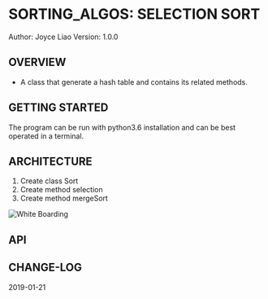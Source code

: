 # SORTING_ALGOS: SELECTION SORT


Author: Joyce Liao
Version: 1.0.0



## OVERVIEW
- A class that generate a hash table and contains its related methods.


## GETTING STARTED
The program can be run with python3.6 installation and can be best operated in a terminal.


## ARCHITECTURE
1. Create class Sort
2. Create method selection
3. Create method mergeSort



![White Boarding]()

## API



## CHANGE-LOG



2019-01-21
